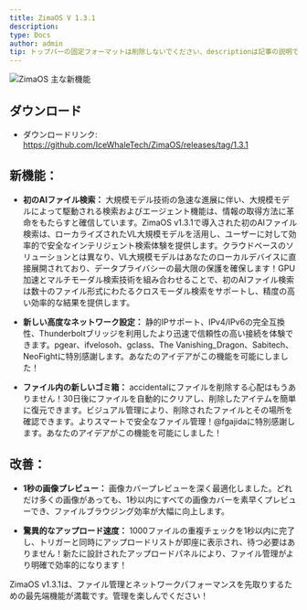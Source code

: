 ```yaml
---
title: ZimaOS V 1.3.1
description: 
type: Docs
author: admin
tip: トップバーの固定フォーマットは削除しないでください、descriptionは記事の説明であり、未入力の場合はコンテンツの最初の段落の文字が切り取られます。
---
```

![ZimaOS 主な新機能](https://manage.icewhale.io/api/static/docs/1736749310945_image.png)

## ダウンロード
* ダウンロードリンク: https://github.com/IceWhaleTech/ZimaOS/releases/tag/1.3.1

## 新機能：
* **初のAIファイル検索：** 大規模モデル技術の急速な進展に伴い、大規模モデルによって駆動される検索およびエージェント機能は、情報の取得方法に革命をもたらすと確信しています。ZimaOS v1.3.1で導入された初のAIファイル検索は、ローカライズされたVL大規模モデルを活用し、ユーザーに対して効率的で安全なインテリジェント検索体験を提供します。クラウドベースのソリューションとは異なり、VL大規模モデルはあなたのローカルデバイスに直接展開されており、データプライバシーの最大限の保護を確保します！GPU加速とマルチモーダル検索技術を組み合わせることで、初のAIファイル検索は数十のファイル形式にわたるクロスモーダル検索をサポートし、精度の高い効率的な結果を提供します。

* **新しい高度なネットワーク設定：** 静的IPサポート、IPv4/IPv6の完全互換性、Thunderboltブリッジを利用したより迅速で信頼性の高い接続を体験できます。pgear、ifvelosoh、gclass、The Vanishing_Dragon、Sabitech、NeoFightに特別感謝します。あなたのアイデアがこの機能を可能にしました！

* **ファイル内の新しいゴミ箱：** accidentalにファイルを削除する心配はもうありません！30日後にファイルを自動的にクリアし、削除したアイテムを簡単に復元できます。ビジュアル管理により、削除されたファイルとその場所を確認できます。よりスマートで安全なファイル管理！@fgajidaに特別感謝します。あなたのアイデアがこの機能を可能にしました！

## 改善：
* **1秒の画像プレビュー：** 画像カバープレビューを深く最適化しました。どれだけ多くの画像があっても、1秒以内にすべての画像カバーを素早くプレビューでき、ファイルブラウジング効率が大幅に向上します。

* **驚異的なアップロード速度：** 1000ファイルの重複チェックを1秒以内に完了し、トリガーと同時にアップロードリストが即座に表示され、待つ必要はありません！新たに設計されたアップロードパネルにより、ファイル管理がより明確で効率的になります！

ZimaOS v1.3.1は、ファイル管理とネットワークパフォーマンスを先取りするための最先端機能が満載です。管理を楽しんでください！